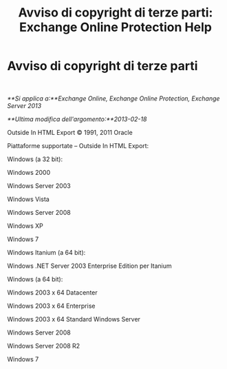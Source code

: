 ﻿---
title: 'Avviso di copyright di terze parti: Exchange Online Protection Help'
TOCTitle: Avviso di copyright di terze parti
ms:assetid: e94f1244-acb8-4ddd-b54e-5cc37f903bbf
ms:mtpsurl: https://technet.microsoft.com/it-it/library/Dd351225(v=EXCHG.150)
ms:contentKeyID: 50479873
ms.date: 05/23/2018
mtps_version: v=EXCHG.150
ms.translationtype: MT
---

# Avviso di copyright di terze parti

 

_**Si applica a:**Exchange Online, Exchange Online Protection, Exchange Server 2013_

_**Ultima modifica dell'argomento:**2013-02-18_

Outside In HTML Export © 1991, 2011 Oracle

Piattaforme supportate – Outside In HTML Export:

Windows (a 32 bit):

Windows 2000

Windows Server 2003

Windows Vista

Windows Server 2008

Windows XP

Windows 7

Windows Itanium (a 64 bit):

Windows .NET Server 2003 Enterprise Edition per Itanium

Windows (a 64 bit):

Windows 2003 x 64 Datacenter

Windows 2003 x 64 Enterprise

Windows 2003 x 64 Standard Windows Server

Windows Server 2008

Windows Server 2008 R2

Windows 7

